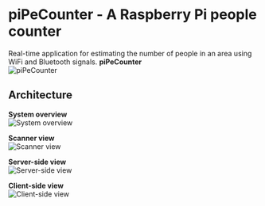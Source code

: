 # piPeCounter - A Raspberry Pi people counter
Real-time application for estimating the number of people in an area using WiFi and Bluetooth signals.
**piPeCounter**  
![piPeCounter](https://github.com/AlexNaga/rpi-people-counter/raw/master/img/piPeCounter.png)

## Architecture
**System overview**  
![System overview](https://github.com/AlexNaga/rpi-people-counter/raw/master/img/system_overview.svg?sanitize=true)

**Scanner view**  
![Scanner view](https://github.com/AlexNaga/rpi-people-counter/raw/master/img/scanner_view.svg?sanitize=true)

**Server-side view**  
![Server-side view](https://github.com/AlexNaga/rpi-people-counter/raw/master/img/server_view.svg?sanitize=true)

**Client-side view**  
![Client-side view](https://github.com/AlexNaga/rpi-people-counter/raw/master/img/client_view.svg?sanitize=true)
